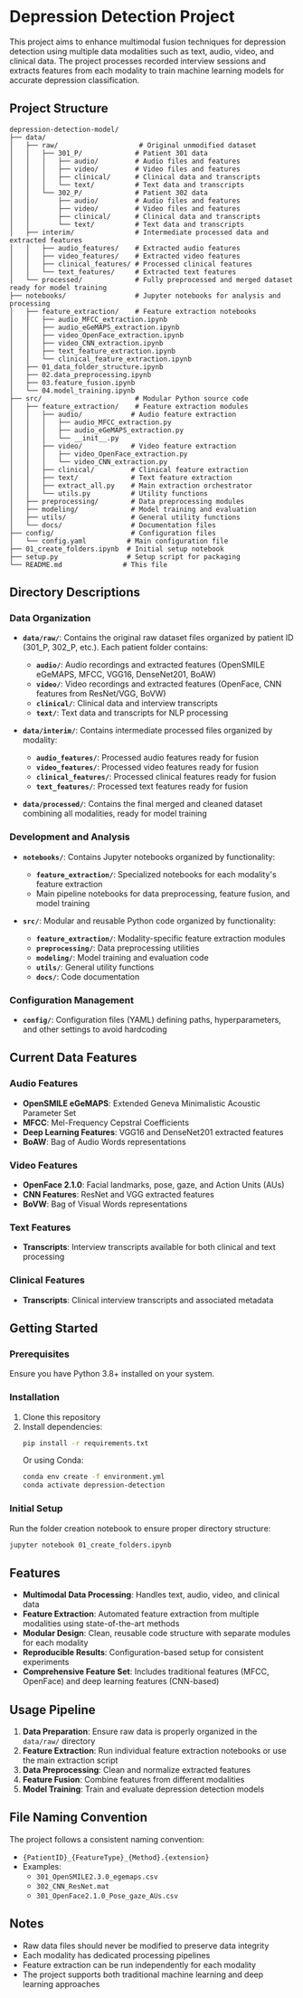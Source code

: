# Depression Detection Project

This project aims to enhance multimodal fusion techniques for depression detection using multiple data modalities such as text, audio, video, and clinical data. The project processes recorded interview sessions and extracts features from each modality to train machine learning models for accurate depression classification.

## Project Structure

```
depression-detection-model/
├── data/
│   ├── raw/                    # Original unmodified dataset
│   │   ├── 301_P/             # Patient 301 data
│   │   │   ├── audio/         # Audio files and features
│   │   │   ├── video/         # Video files and features
│   │   │   ├── clinical/      # Clinical data and transcripts
│   │   │   └── text/          # Text data and transcripts
│   │   └── 302_P/             # Patient 302 data
│   │       ├── audio/         # Audio files and features
│   │       ├── video/         # Video files and features
│   │       ├── clinical/      # Clinical data and transcripts
│   │       └── text/          # Text data and transcripts
│   ├── interim/               # Intermediate processed data and extracted features
│   │   ├── audio_features/    # Extracted audio features
│   │   ├── video_features/    # Extracted video features
│   │   ├── clinical_features/ # Processed clinical features
│   │   └── text_features/     # Extracted text features
│   └── processed/             # Fully preprocessed and merged dataset ready for model training
├── notebooks/                 # Jupyter notebooks for analysis and processing
│   ├── feature_extraction/    # Feature extraction notebooks
│   │   ├── audio_MFCC_extraction.ipynb
│   │   ├── audio_eGeMAPS_extraction.ipynb
│   │   ├── video_OpenFace_extraction.ipynb
│   │   ├── video_CNN_extraction.ipynb
│   │   ├── text_feature_extraction.ipynb
│   │   └── clinical_feature_extraction.ipynb
│   ├── 01_data_folder_structure.ipynb
│   ├── 02.data_preprocessing.ipynb
│   ├── 03.feature_fusion.ipynb
│   └── 04.model_training.ipynb
├── src/                       # Modular Python source code
│   ├── feature_extraction/    # Feature extraction modules
│   │   ├── audio/            # Audio feature extraction
│   │   │   ├── audio_MFCC_extraction.py
│   │   │   ├── audio_eGeMAPS_extraction.py
│   │   │   └── __init__.py
│   │   ├── video/            # Video feature extraction
│   │   │   ├── video_OpenFace_extraction.py
│   │   │   └── video_CNN_extraction.py
│   │   ├── clinical/         # Clinical feature extraction
│   │   ├── text/             # Text feature extraction
│   │   ├── extract_all.py    # Main extraction orchestrator
│   │   └── utils.py          # Utility functions
│   ├── preprocessing/        # Data preprocessing modules
│   ├── modeling/             # Model training and evaluation
│   ├── utils/                # General utility functions
│   └── docs/                 # Documentation files
├── config/                   # Configuration files
│   └── config.yaml          # Main configuration file
├── 01_create_folders.ipynb  # Initial setup notebook
├── setup.py                 # Setup script for packaging
└── README.md               # This file
```

## Directory Descriptions

### Data Organization
- **`data/raw/`**: Contains the original raw dataset files organized by patient ID (301_P, 302_P, etc.). Each patient folder contains:
  - **`audio/`**: Audio recordings and extracted features (OpenSMILE eGeMAPS, MFCC, VGG16, DenseNet201, BoAW)
  - **`video/`**: Video recordings and extracted features (OpenFace, CNN features from ResNet/VGG, BoVW)
  - **`clinical/`**: Clinical data and interview transcripts
  - **`text/`**: Text data and transcripts for NLP processing

- **`data/interim/`**: Contains intermediate processed files organized by modality:
  - **`audio_features/`**: Processed audio features ready for fusion
  - **`video_features/`**: Processed video features ready for fusion
  - **`clinical_features/`**: Processed clinical features ready for fusion
  - **`text_features/`**: Processed text features ready for fusion

- **`data/processed/`**: Contains the final merged and cleaned dataset combining all modalities, ready for model training

### Development and Analysis
- **`notebooks/`**: Contains Jupyter notebooks organized by functionality:
  - **`feature_extraction/`**: Specialized notebooks for each modality's feature extraction
  - Main pipeline notebooks for data preprocessing, feature fusion, and model training
  
- **`src/`**: Modular and reusable Python code organized by functionality:
  - **`feature_extraction/`**: Modality-specific feature extraction modules
  - **`preprocessing/`**: Data preprocessing utilities
  - **`modeling/`**: Model training and evaluation code
  - **`utils/`**: General utility functions
  - **`docs/`**: Code documentation

### Configuration Management
- **`config/`**: Configuration files (YAML) defining paths, hyperparameters, and other settings to avoid hardcoding

## Current Data Features

### Audio Features
- **OpenSMILE eGeMAPS**: Extended Geneva Minimalistic Acoustic Parameter Set
- **MFCC**: Mel-Frequency Cepstral Coefficients
- **Deep Learning Features**: VGG16 and DenseNet201 extracted features
- **BoAW**: Bag of Audio Words representations

### Video Features
- **OpenFace 2.1.0**: Facial landmarks, pose, gaze, and Action Units (AUs)
- **CNN Features**: ResNet and VGG extracted features
- **BoVW**: Bag of Visual Words representations

### Text Features
- **Transcripts**: Interview transcripts available for both clinical and text processing

### Clinical Features
- **Transcripts**: Clinical interview transcripts and associated metadata

## Getting Started

### Prerequisites
Ensure you have Python 3.8+ installed on your system.

### Installation
1. Clone this repository
2. Install dependencies:
   ```bash
   pip install -r requirements.txt
   ```
   Or using Conda:
   ```bash
   conda env create -f environment.yml
   conda activate depression-detection
   ```

### Initial Setup
Run the folder creation notebook to ensure proper directory structure:
```bash
jupyter notebook 01_create_folders.ipynb
```

## Features

- **Multimodal Data Processing**: Handles text, audio, video, and clinical data
- **Feature Extraction**: Automated feature extraction from multiple modalities using state-of-the-art methods
- **Modular Design**: Clean, reusable code structure with separate modules for each modality
- **Reproducible Results**: Configuration-based setup for consistent experiments
- **Comprehensive Feature Set**: Includes traditional features (MFCC, OpenFace) and deep learning features (CNN-based)

## Usage Pipeline

1. **Data Preparation**: Ensure raw data is properly organized in the `data/raw/` directory
2. **Feature Extraction**: Run individual feature extraction notebooks or use the main extraction script
3. **Data Preprocessing**: Clean and normalize extracted features
4. **Feature Fusion**: Combine features from different modalities
5. **Model Training**: Train and evaluate depression detection models

## File Naming Convention

The project follows a consistent naming convention:
- `{PatientID}_{FeatureType}_{Method}.{extension}`
- Examples:
  - `301_OpenSMILE2.3.0_egemaps.csv`
  - `302_CNN_ResNet.mat`
  - `301_OpenFace2.1.0_Pose_gaze_AUs.csv`

## Notes

- Raw data files should never be modified to preserve data integrity
- Each modality has dedicated processing pipelines
- Feature extraction can be run independently for each modality
- The project supports both traditional machine learning and deep learning approaches